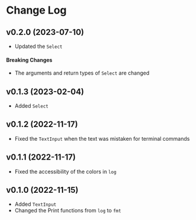 # Change Log

## v0.2.0 (2023-07-10)
- Updated the `Select`

#### Breaking Changes
- The arguments and return types of `Select` are changed

## v0.1.3 (2023-02-04)
- Added `Select`

## v0.1.2 (2022-11-17)
- Fixed the `TextInput` when the text was mistaken for terminal commands

## v0.1.1 (2022-11-17)
- Fixed the accessibility of the colors in `log`

## v0.1.0 (2022-11-15)
- Added `TextInput`
- Changed the Print functions from `log` to `fmt`